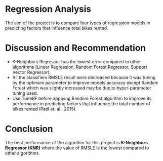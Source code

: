 # Regression Analysis
The aim of the project is to compare four types of regression models in predicting factors that influence total bikes rented. 

# Discussion and Recommendation
* K-Neighbors Regressor has the lowest error compared to other algorithms (Linear Regression, Random Forest Regressor, Support Vector Regressor).
* All the classifiers RMSLE result were decreased because it was tuning by the optimum parameter to improve models accuracy except Random Forest which was slightly increased may be due to hyper-parameter tuning used.
* Use TuneRF before applying Random Forest algorithm to improve its performance in predicting factors that influence the total number of bikes rented (Patil et. al., 2015). 

# Conclusion
The best performance of the algorithm for this project is **K-Neighbors Regressor (KNR)** where the value of RMSLE is the lowest compared to other algorithms.
